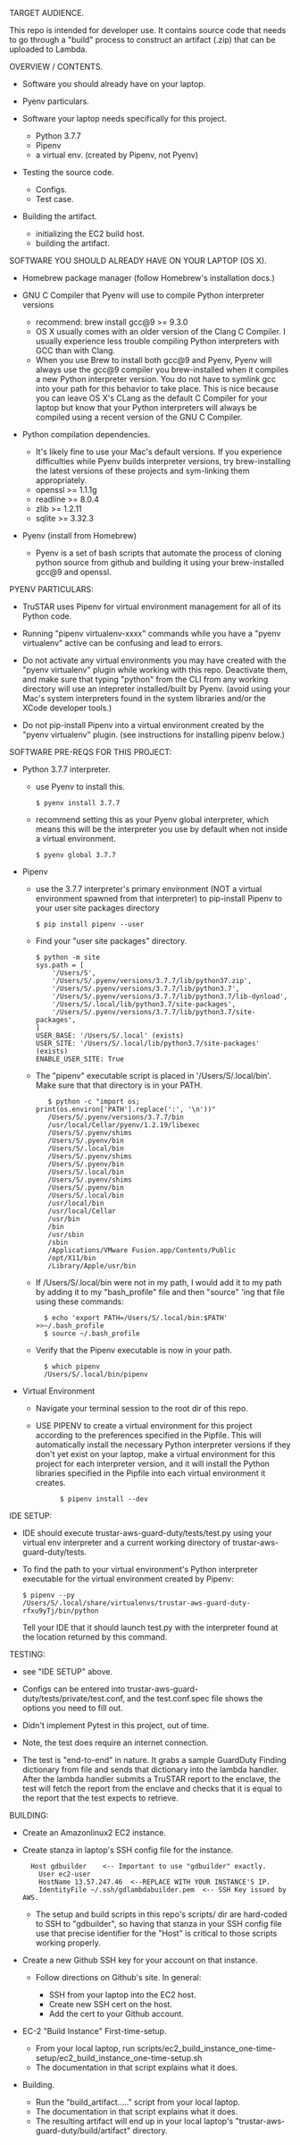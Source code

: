 TARGET AUDIENCE.

This repo is intended for developer use.  It contains source code that needs to
go through a "build" process to construct an artifact (.zip) that can be uploaded
to Lambda.


OVERVIEW / CONTENTS.

- Software you should already have on your laptop.

- Pyenv particulars.

- Software your laptop needs specifically for this project.
   - Python 3.7.7
   - Pipenv
   - a virtual env. (created by Pipenv, not Pyenv)
   
- Testing the source code.
   - Configs.
   - Test case.
   
- Building the artifact.
   - initializing the EC2 build host.
   - building the artifact.



SOFTWARE YOU SHOULD ALREADY HAVE ON YOUR LAPTOP (OS X).

- Homebrew package manager  (follow Homebrew's installation docs.)

- GNU C Compiler that Pyenv will use to compile Python interpreter versions
    - recommend:  brew install gcc@9 >= 9.3.0
    - OS X usually comes with an older version of the Clang C Compiler.
        I usually experience less trouble compiling Python interpreters with
        GCC than with Clang.
    - When you use Brew to install both gcc@9 and Pyenv, Pyenv will always use 
       the gcc@9 compiler you brew-installed when it compiles a new Python 
       interpreter version.  You do not have to symlink gcc into your path for 
       this behavior to take place.  This is nice because you can leave OS X's 
       CLang as the default C Compiler for your laptop but know that your Python
       interpreters will always be compiled using a recent version of the GNU 
       C Compiler. 
    

- Python compilation dependencies.
    * It's likely fine to use your Mac's default versions.  If you experience
    difficulties while Pyenv builds interpreter versions, try brew-installing
    the latest versions of these projects and sym-linking them appropriately.
    - openssl >= 1.1.1g
    - readline >= 8.0.4
    - zlib >= 1.2.11
    - sqlite >= 3.32.3

- Pyenv  (install from Homebrew)
    - Pyenv is a set of bash scripts that automate the process of cloning 
       python source from github and building it using your brew-installed 
       gcc@9 and openssl. 


PYENV PARTICULARS:
- TruSTAR uses Pipenv for virtual environment management for all of its Python
    code.

- Running "pipenv virtualenv-xxxx" commands while you have a "pyenv virtualenv"
    active can be confusing and lead to errors.

- Do not activate any virtual environments you may have created with the
    "pyenv virtualenv" plugin while working with this repo.  Deactivate them, 
    and make sure that typing "python" from the CLI from any working directory
    will use an intepreter installed/built by Pyenv.  (avoid using your Mac's 
    system interpreters found in the system libraries and/or the XCode 
    developer tools.)

- Do not pip-install Pipenv into a virtual environment created by the
    "pyenv virtualenv" plugin.  (see instructions for installing pipenv below.)



SOFTWARE PRE-REQS FOR THIS PROJECT:

- Python 3.7.7 interpreter.

    - use Pyenv to install this.

          $ pyenv install 3.7.7

    - recommend setting this as your Pyenv global interpreter, which means
       this will be the interpreter you use by default when not inside a
       virtual environment.

          $ pyenv global 3.7.7


- Pipenv

    - use the 3.7.7 interpreter's primary environment (NOT a virtual environment
       spawned from that interpreter) to pip-install Pipenv to your user
       site packages directory

          $ pip install pipenv --user

    - Find your "user site packages" directory.

          $ python -m site
          sys.path = [
              '/Users/S',
              '/Users/S/.pyenv/versions/3.7.7/lib/python37.zip',
              '/Users/S/.pyenv/versions/3.7.7/lib/python3.7',
              '/Users/S/.pyenv/versions/3.7.7/lib/python3.7/lib-dynload',
              '/Users/S/.local/lib/python3.7/site-packages',
              '/Users/S/.pyenv/versions/3.7.7/lib/python3.7/site-packages',
          ]
          USER_BASE: '/Users/S/.local' (exists)
          USER_SITE: '/Users/S/.local/lib/python3.7/site-packages' (exists)
          ENABLE_USER_SITE: True

   - The "pipenv" executable script is placed in  '/Users/S/.local/bin'.  Make
        sure that that directory is in your PATH.

            $ python -c "import os; print(os.environ['PATH'].replace(':', '\n'))"
            /Users/S/.pyenv/versions/3.7.7/bin
            /usr/local/Cellar/pyenv/1.2.19/libexec
            /Users/S/.pyenv/shims
            /Users/S/.pyenv/bin
            /Users/S/.local/bin
            /Users/S/.pyenv/shims
            /Users/S/.pyenv/bin
            /Users/S/.local/bin
            /Users/S/.pyenv/shims
            /Users/S/.pyenv/bin
            /Users/S/.local/bin
            /usr/local/bin
            /usr/local/Cellar
            /usr/bin
            /bin
            /usr/sbin
            /sbin
            /Applications/VMware Fusion.app/Contents/Public
            /opt/X11/bin
            /Library/Apple/usr/bin

    - If /Users/S/.local/bin were not in my path, I would add it to my path
        by adding it to my "bash_profile" file and then "source" 'ing that file
        using these commands:
        
            $ echo 'export PATH=/Users/S/.local/bin:$PATH' >>~/.bash_profile
            $ source ~/.bash_profile

    - Verify that the Pipenv executable is now in your path.

            $ which pipenv
            /Users/S/.local/bin/pipenv


- Virtual Environment

    - Navigate your terminal session to the root dir of this repo.

    - USE PIPENV to create a virtual environment for this project according
        to the preferences specified in the Pipfile.  This will automatically 
        install the necessary Python interpreter versions if they don't yet 
        exist on your laptop, make a virtual environment for this project 
        for each interpreter version, and it will install the Python libraries
        specified in the Pipfile into each virtual environment it creates.   
                
                $ pipenv install --dev


IDE SETUP:

- IDE should execute trustar-aws-guard-duty/tests/test.py using your virtual
   env interpreter and a current working directory of
   trustar-aws-guard-duty/tests.
   
- To find the path to your virtual environment's Python interpreter executable
   for the virtual environment created by Pipenv:  
   
      $ pipenv --py
      /Users/S/.local/share/virtualenvs/trustar-aws-guard-duty-rfxu9yTj/bin/python

   Tell your IDE that it should launch test.py with the interpreter found at 
   the location returned by this command. 


TESTING:

- see "IDE SETUP" above.

- Configs can be entered into trustar-aws-guard-duty/tests/private/test.conf,
   and the test.conf.spec file shows the options you need to fill out.

- Didn't implement Pytest in this project, out of time.

- Note, the test does require an internet connection.

- The test is "end-to-end" in nature.  It grabs a sample GuardDuty Finding
   dictionary from file and sends that dictionary into the lambda handler.  
   After the lambda handler submits a TruSTAR report to the enclave, the test
   will fetch the report from the enclave and checks that it is equal to the 
   report that the test expects to retrieve.  

BUILDING:

- Create an Amazonlinux2 EC2 instance.

- Create stanza in laptop's SSH config file for the instance.

        Host gdbuilder    <-- Important to use "gdbuilder" exactly.
          User ec2-user
          HostName 13.57.247.46  <--REPLACE WITH YOUR INSTANCE'S IP.
          IdentityFile ~/.ssh/gdlambdabuilder.pem  <-- SSH Key issued by AWS.

    - The setup and build scripts in this repo's scripts/ dir are hard-coded to 
       SSH to "gdbuilder", so having that stanza in your SSH config file 
       use that precise identifier for the "Host" is critical to those scripts
       working properly. 
       
- Create a new Github SSH key for your account on that instance.

    - Follow directions on Github's site.  In general:

        - SSH from your laptop into the EC2 host.
        - Create new SSH cert on the host.
        - Add the cert to your Github account.

- EC-2 "Build Instance" First-time-setup.
    - From your local laptop, run 
    scripts/ec2_build_instance_one-time-setup/ec2_build_instance_one-time-setup.sh
    - The documentation in that script explains what it does.  
    
- Building.
    - Run the "build_artifact....." script from your local laptop.
    - The documentation in that script explains what it does.  
    - The resulting artifact will end up in your local laptop's 
       "trustar-aws-guard-duty/build/artifact" directory.